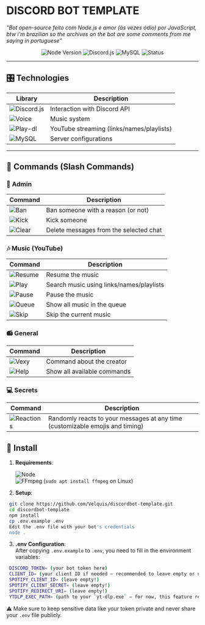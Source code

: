 # DISCORD BOT TEMPLATE
*"Bot open-source feito com Node.js e amor (às vezes ódio) por JavaScript, btw i'm brazilian so the archives on the bot are some comments from me saying in portuguese"*  

<div align="center">

![Node Version](https://img.shields.io/badge/Node.js-v22.14.0-68A063?style=flat-square&logo=node.js)
![Discord.js](https://img.shields.io/badge/Discord.js-v14-5865F2?style=flat-square&logo=discord)
![MySQL](https://img.shields.io/badge/MySQL-8.0-4479A1?style=flat-square&logo=mysql)
![Status](https://img.shields.io/badge/Status-Online-00CC00?style=flat-square)

</div>

---

## 🎛️ **Technologies**

| Library | Description |
|---------|-------------|
| ![Discord.js](https://img.shields.io/badge/-discord.js@14-FFE4E1?logo=discord) | Interaction with Discord API |
| ![Voice](https://img.shields.io/badge/-@discordjs/voice-FFE4E1?logo=spotify) | Music system |
| ![Play-dl](https://img.shields.io/badge/-play--dl-FFE4E1?logo=youtube&logoColor=black) | YouTube streaming (links/names/playlists) |
| ![MySQL](https://img.shields.io/badge/-MySQL-FFE4E1?logo=mysql&logoColor=black) | Server configurations |

---

## 🎯 **Commands (Slash Commands)**

### 🔧 **Admin**

| Command | Description |
|---------|-------------|
| ![Ban](https://img.shields.io/badge/-ban_@user_[reason]-FFE4E1) | Ban someone with a reason (or not) |
| ![Kick](https://img.shields.io/badge/-kick_@user-FFE4E1) | Kick someone |
| ![Clear](https://img.shields.io/badge/-clear_quantity-FFE4E1) | Delete messages from the selected chat |

### 🎶 **Music (YouTube)**

| Command | Description |
|---------|-------------|
| ![Resume](https://img.shields.io/badge/-resume-FFE4E1) | Resume the music |
| ![Play](https://img.shields.io/badge/-play-FFE4E1) | Search music using links/names/playlists |
| ![Pause](https://img.shields.io/badge/-pause-FFE4E1) | Pause the music |
| ![Queue](https://img.shields.io/badge/-queue-FFE4E1) | Show all music in the queue |
| ![Skip](https://img.shields.io/badge/-skip-FFE4E1) | Skip the current music |

### 📻 **General**

| Command | Description |
|---------|-------------|
| ![Vexy](https://img.shields.io/badge/-vexy-FFE4E1) | Command about the creator |
| ![Help](https://img.shields.io/badge/-help-FFE4E1) | Show all available commands |

### 💻 **Secrets**

| Command | Description |
|---------|-------------|
| ![Reactions](https://img.shields.io/badge/-random_reactions-FFE4E1) | Randomly reacts to your messages at any time (customizable emojis and timing) |

## 📳 **Install**  
1. **Requirements**:

   ![Node](https://img.shields.io/badge/-Node.js_v22+-68A063?logo=node.js&logoColor=white)  
   ![FFmpeg](https://img.shields.io/badge/-FFmpeg-007808?logo=ffmpeg) (`sudo apt install ffmpeg` on Linux)  

2. **Setup**:  
```bash
 git clone https://github.com/Velquis/discordbot-template.git
 cd discordbot-template
 npm install
 cp .env.example .env
 Edit the .env file with your bot's credentials
 node .
```
   
3. **.env Configuration**:  
   After copying `.env.example` to `.env`, you need to fill in the environment variables:
   
```bash
 DISCORD_TOKEN= (your bot token here)
 CLIENT_ID= (your client ID if needed — recommended to leave empty or use your own)
 SPOTIFY_CLIENT_ID= (leave empty!)
 SPOTIFY_CLIENT_SECRET= (leave empty!)
 SPOTIFY_REDIRECT_URI= (leave empty!)
 YTDLP_EXEC_PATH= (path to your `yt-dlp.exe` — for now, this feature requires manual installation of yt-dlp and setting its system path on your machine)
```

   ⚠️ Make sure to keep sensitive data like your token private and never share your `.env` file publicly.

